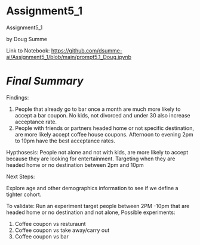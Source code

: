 # Assignment5_1
Assignment5_1


by Doug Summe

Link to Notebook: https://github.com/dsumme-ai/Assignment5_1/blob/main/prompt5.1_Doug.ipynb

# *Final Summary*

Findings: 

1. People that already go to bar once a month are much more likely to accept a bar coupon. No kids, not divorced and under 30 also increase acceptance rate.
2. People with friends or partners headed home or not specific destination, are more likely accept coffee house coupons. Afternoon to evening 2pm to 10pm have the best acceptance rates. 



Hypthosesis: People not alone and not with kids, are more likely to accept because they are looking for entertainment. Targeting when they are headed home or no destination between 2pm and 10pm 

Next Steps:

Explore age and other demographics information to see if we define a tighter cohort.

To validate: Run an experiment target people between 2PM -10pm that are headed home or no destination and not alone, 
Possible experiments: 
1. Coffee coupon vs resturaunt
2. Coffee coupon vs take away/carry out 
3. Coffee coupon vs bar
